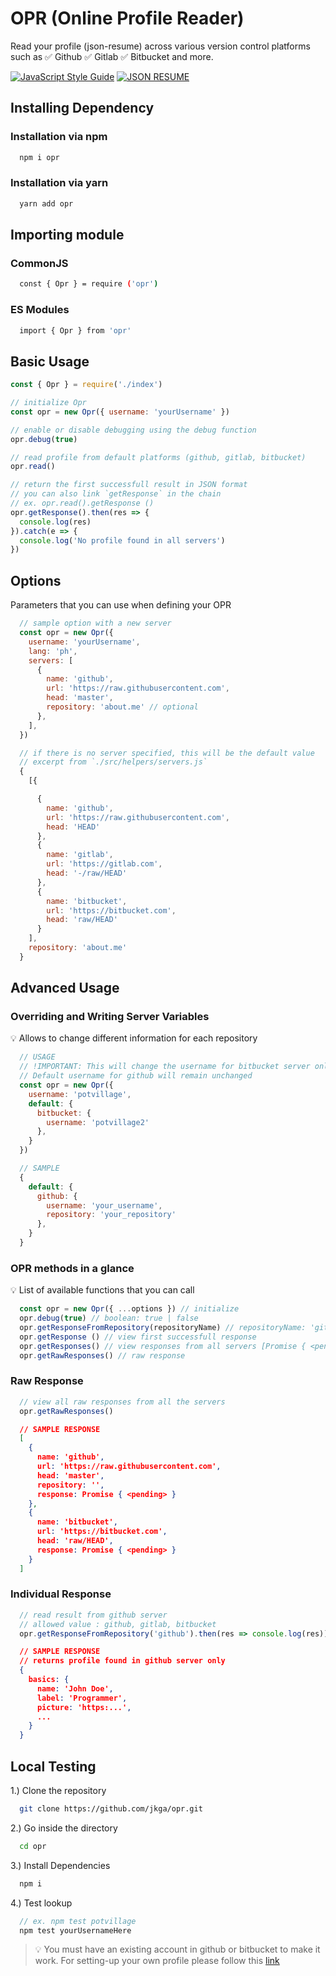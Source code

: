 # OPR (Online Profile Reader)
Read your profile (json-resume) across various version control platforms such as :white_check_mark: Github   :white_check_mark: Gitlab   :white_check_mark: Bitbucket and more.   

[![JavaScript Style Guide](https://img.shields.io/badge/Code%20Style-Standard%20-green?style=for-the-badge&logo=javascript)](https://github.com/standard/standard) [![JSON RESUME](https://img.shields.io/badge/profile-JSON%20RESUME%20-yellow?style=for-the-badge&logo=json)](http://jsonresume.org)


## Installing Dependency
### Installation via npm
```bash
  npm i opr
```
   
### Installation via yarn
```bash
  yarn add opr
```

## Importing module
### CommonJS
```bash
  const { Opr } = require ('opr')
```
### ES Modules
```bash
  import { Opr } from 'opr'
```
   

## Basic Usage
```js
const { Opr } = require('./index')

// initialize Opr
const opr = new Opr({ username: 'yourUsername' })

// enable or disable debugging using the debug function
opr.debug(true)

// read profile from default platforms (github, gitlab, bitbucket)
opr.read()

// return the first successfull result in JSON format
// you can also link `getResponse` in the chain
// ex. opr.read().getResponse ()
opr.getResponse().then(res => {
  console.log(res)
}).catch(e => {
  console.log('No profile found in all servers')
})
```

## Options
Parameters that you can use when defining your OPR
```js
  // sample option with a new server
  const opr = new Opr({ 
    username: 'yourUsername',
    lang: 'ph',
    servers: [
      {
        name: 'github',
        url: 'https://raw.githubusercontent.com',
        head: 'master',
        repository: 'about.me' // optional
      },
    ],
  })
```

```js
  // if there is no server specified, this will be the default value
  // excerpt from `./src/helpers/servers.js`
  {
    [{

      {
        name: 'github',
        url: 'https://raw.githubusercontent.com',
        head: 'HEAD'
      },
      {
        name: 'gitlab',
        url: 'https://gitlab.com',
        head: '-/raw/HEAD'
      },
      {
        name: 'bitbucket',
        url: 'https://bitbucket.com',
        head: 'raw/HEAD'
      }
    ],
    repository: 'about.me'
  }
```
   
## Advanced Usage
### Overriding and Writing Server Variables
:bulb: Allows to change different information for each repository
```js
  // USAGE
  // !IMPORTANT: This will change the username for bitbucket server only.
  // Default username for github will remain unchanged
  const opr = new Opr({
    username: 'potvillage',
    default: {
      bitbucket: {
        username: 'potvillage2'
      },
    }
  })
```
```js
  // SAMPLE
  {
    default: {
      github: {
        username: 'your_username',
        repository: 'your_repository'
      },
    }
  }
```

### OPR methods in a glance
:bulb: List of available functions that you can call
```js
  const opr = new Opr({ ...options }) // initialize   
  opr.debug(true) // boolean: true | false   
  opr.getResponseFromRepository(repositoryName) // repositoryName: 'github' | 'bitbucket'   
  opr.getResponse () // view first successfull response   
  opr.getResponses() // view responses from all servers [Promise { <pending> }]
  opr.getRawResponses() // raw response
```
### Raw Response
```js
  // view all raw responses from all the servers
  opr.getRawResponses()
```

```json
  // SAMPLE RESPONSE
  [
    {
      name: 'github',
      url: 'https://raw.githubusercontent.com',
      head: 'master',
      repository: '',
      response: Promise { <pending> }
    },
    {
      name: 'bitbucket',
      url: 'https://bitbucket.com',
      head: 'raw/HEAD',
      response: Promise { <pending> }
    }
  ]
```

### Individual Response
```js
  // read result from github server
  // allowed value : github, gitlab, bitbucket
  opr.getResponseFromRepository('github').then(res => console.log(res)).catch(e => {})
```

```json
  // SAMPLE RESPONSE
  // returns profile found in github server only
  {
    basics: {
      name: 'John Doe',
      label: 'Programmer',
      picture: 'https:...',
      ...
    }
  }
```
## Local Testing
1.) Clone the repository
```bash
  git clone https://github.com/jkga/opr.git
```
2.) Go inside the directory
```bash
  cd opr
```
3.) Install Dependencies
```bash
  npm i
```
4.) Test lookup
```js 
  // ex. npm test potvillage
  npm test yourUsernameHere 
```
> :bulb: You must have an existing account in github or bitbucket to make it work. For setting-up your own profile please follow this [link](https://github.com/jkga/me#quick-setup)
